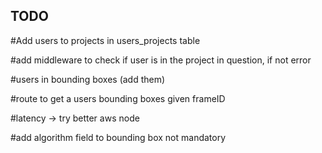 ## TODO

#Add users to projects in users_projects table

#add middleware to check if user is in the project in question, if not error

#users in bounding boxes (add them)

#route to get a users bounding boxes given frameID

#latency -> try better aws node

#add algorithm field to bounding box not mandatory